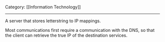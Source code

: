 Category: [[Information Technology]]
___
A server that stores letterstring to IP mappings. 

Most communications first require a communication with the DNS, so that the client can retrieve the true IP of the destination services. 


